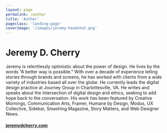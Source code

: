 ```yaml
---
layout: page
permalink: /author
title: 'Author'
pageclass: 'landing-page'
coverimage: '/images/jeremy-headshot.png'
---
```


<div class="author" markdown="1">

# Jeremy D. Cherry

Jeremy is relentlessly optimistic about the power of design. He lives by the words “A better way is possible.”  With over a decade of experience telling stories through brands and screens, he has worked with clients from a wide variety of industries based all over the globe. He currently leads the digital design practice at Journey Group in Charlottesville, VA. He writes and speaks about the intersection of digital design and ethics, seeking to add hope back to the conversation. His work has been featured by Creative Mornings, Communication Arts, Framer, Humane by Design, Modus, UX Collective, Sidebar, Smashing Magazine, Story Matters, and Web Designer News.

#### <a href="https://jeremydcherry.com">jeremydcherry.com</a>

</div>